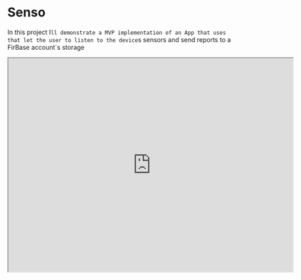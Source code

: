 # Senso

In this project I`ll demonstrate a MVP implementation of an App that uses that let the user to listen to the device`s sensors
and send reports to a FirBase account`s storage


<iframe src="https://drive.google.com/file/d/0B4OJtUkJFq4lM1MySmhEZGptbnc/preview" width="640" height="480"></iframe>
